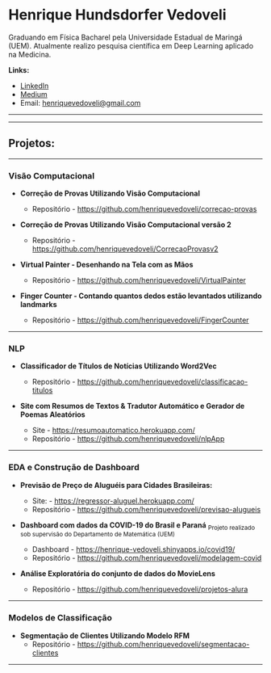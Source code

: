# Henrique Hundsdorfer Vedoveli

Graduando em Física Bacharel pela Universidade Estadual de Maringá (UEM). Atualmente realizo pesquisa científica em Deep Learning aplicado na Medicina.

**Links:**
* [LinkedIn](https://www.linkedin.com/in/henrique-vedoveli)
* [Medium](https://medium.com/@henriquevedoveli)
* Email: henriquevedoveli@gmail.com

---
---
## Projetos:



---

### Visão Computacional
  *  **Correção de Provas Utilizando Visão Computacional**
      * Repositório - https://github.com/henriquevedoveli/correcao-provas

   *  **Correção de Provas Utilizando Visão Computacional versão 2**
        * Repositório - https://github.com/henriquevedoveli/CorrecaoProvasv2

  *  **Virtual Painter - Desenhando na Tela com as Mãos**
        * Repositório - https://github.com/henriquevedoveli/VirtualPainter

  *  **Finger Counter - Contando quantos dedos estão levantados utilizando landmarks**
        * Repositório - https://github.com/henriquevedoveli/FingerCounter

---

### NLP
  *   **Classificador de Títulos de Notícias Utilizando Word2Vec**
      * Repositório - https://github.com/henriquevedoveli/classificacao-titulos

  * **Site com Resumos de Textos & Tradutor Automático e Gerador de Poemas Aleatórios**
    * Site - https://resumoautomatico.herokuapp.com/
    * Repositório - https://github.com/henriquevedoveli/nlpApp

---

### EDA e Construção de Dashboard

  * **Previsão de Preço de Aluguéis para Cidades Brasileiras:** 
    * Site: - https://regressor-aluguel.herokuapp.com/
    * Repositório - https://github.com/henriquevedoveli/previsao-alugueis
   

  * **Dashboard com dados da COVID-19 do Brasil e Paraná**  <sub>Projeto realizado sob supervisão do Departamento de Matemática (UEM) </sub>  
    * Dashboard - https://henrique-vedoveli.shinyapps.io/covid19/
    * Repositório - https://github.com/henriquevedoveli/modelagem-covid

  * **Análise Exploratória do conjunto de dados do MovieLens**
    * Repositório - https://github.com/henriquevedoveli/projetos-alura


---

### Modelos de Classificação
  * **Segmentação de Clientes Utilizando Modelo RFM**
    * Repositório - https://github.com/henriquevedoveli/segmentacao-clientes

 
---
